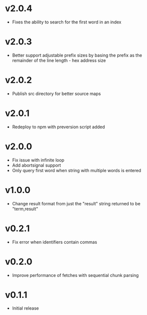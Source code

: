 # v2.0.4

- Fixes the ability to search for the first word in an index

# v2.0.3

- Better support adjustable prefix sizes by basing the prefix as the remainder
  of the line length - hex address size

# v2.0.2

- Publish src directory for better source maps

# v2.0.1

- Redeploy to npm with preversion script added

# v2.0.0

- Fix issue with infinite loop
- Add abortsignal support
- Only query first word when string with multiple words is entered

# v1.0.0

- Change result format from just the "result" string returned to be "term,result"

# v0.2.1

- Fix error when identifiers contain commas

# v0.2.0

- Improve performance of fetches with sequential chunk parsing

# v0.1.1

- Initial release
